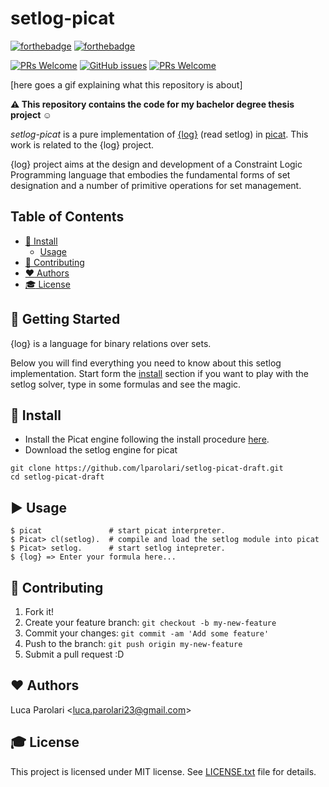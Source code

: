 # setlog-picat 

[![forthebadge](https://forthebadge.com/images/badges/built-with-love.svg)](https://forthebadge.com) [![forthebadge](https://forthebadge.com/images/badges/contains-cat-gifs.svg)](https://forthebadge.com)

[![PRs Welcome](https://img.shields.io/badge/PRs-welcome-brightgreen.svg?style=flat-square)](http://makeapullrequest.com) [![GitHub issues](https://img.shields.io/github/issues-raw/lparolari/setlog-picat.svg)](https://github.com/lparolari/setlog-picat/issues) [![PRs Welcome](https://img.shields.io/github/license/lparolari/setlog-picat.svg)](http://makeapullrequest.com)

[here goes a gif explaining what this repository is about]

**:warning: This repository contains the code for my bachelor degree thesis project :relaxed:**

*setlog-picat* is a pure implementation of [{log}](http://people.dmi.unipr.it/gianfranco.rossi/setlog.Home.html) (read
setlog) in [picat](http://picat-lang.org/). This work is related to the {log} project.

{log} project aims at the design and development of a Constraint Logic Programming language that embodies the
fundamental forms of set designation and a number of primitive operations for set management. 


## Table of Contents

   * [<g-emoji class="g-emoji" alias="floppy_disk" fallback-src="https://github.githubassets.com/images/icons/emoji/unicode/1f4be.png">💾</g-emoji> Install](#-install)
      * [Usage](#usage)
   * [<g-emoji class="g-emoji" alias="gift" fallback-src="https://github.githubassets.com/images/icons/emoji/unicode/1f381.png">🎁</g-emoji> Contributing](#-contributing)
   * [<g-emoji class="g-emoji" alias="heart" fallback-src="https://github.githubassets.com/images/icons/emoji/unicode/2764.png">❤️</g-emoji> Authors](#️-authors)
   * [<g-emoji class="g-emoji" alias="mortar_board" fallback-src="https://github.githubassets.com/images/icons/emoji/unicode/1f393.png">🎓</g-emoji> License](#-license)


## :rocket: Getting Started

{log} is a language for binary relations over sets. 

Below you will find everything you need to know about this setlog implementation. Start form the [install](#-install) 
section if you want to play with the setlog solver, type in some formulas and see the magic.

## :floppy_disk: Install

- Install the Picat engine following the install procedure [here](http://picat-lang.org/).
- Download the setlog engine for picat
```
git clone https://github.com/lparolari/setlog-picat-draft.git
cd setlog-picat-draft
```

## :arrow_forward: Usage

```
$ picat               # start picat interpreter.
$ Picat> cl(setlog).  # compile and load the setlog module into picat
$ Picat> setlog.      # start setlog intepreter.
$ {log} => Enter your formula here...
```



## :gift: Contributing

1. Fork it!
2. Create your feature branch: `git checkout -b my-new-feature`
3. Commit your changes: `git commit -am 'Add some feature'`
4. Push to the branch: `git push origin my-new-feature`
5. Submit a pull request :D


## :heart: Authors

Luca Parolari <<luca.parolari23@gmail.com>>


## :mortar_board: License

This project is licensed under MIT license. See [LICENSE.txt](LICENSE.txt) file for details.
